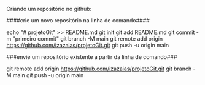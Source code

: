 Criando um repositório no github:

####crie um novo repositório na linha de comando####

echo "# projetoGit" >> README.md 
git init 
git add README.md 
git commit -m "primeiro commit" 
git branch -M main 
git remote add origin https://github.com/izazaias/projetoGit.git
git push -u origin main

###envie um repositório existente a partir da linha de comando###

git remote add origin https://github.com/izazaias/projetoGit.git
git branch -M main
git push -u origin main